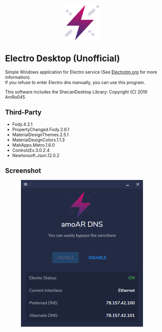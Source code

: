 <p align="center">
<img src="Docs/Logo.png" alt="Electro Logo"/>
</p>

# Electro Desktop (Unofficial)

Simple Windows application for Electro service (See [Electrotm.org](https://electrotm.org) for more information).\
If you refuse to enter Electro dns manually, you can use this program.

This software includes the ShecanDesktop Library: Copyright (C) 2019 AmRo045

## Third-Party

- Fody.4.2.1
- PropertyChanged.Fody.2.6.1
- MaterialDesignThemes.2.5.1
- MaterialDesignColors.1.1.3
- MahApps.Metro.1.6.0
- ControlzEx.3.0.2.4
- Newtonsoft.Json.12.0.2

## Screenshot

<p align="center">
<img src="Docs/Electro.png" alt="Electro"/>
</p>
